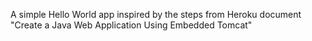 A simple Hello World app inspired by the steps from Heroku document "Create a Java Web Application Using Embedded Tomcat"


